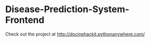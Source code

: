 # Disease-Prediction-System-Frontend

Check out the project at http://docinehackit.pythonanywhere.com/
